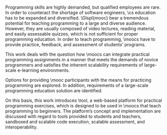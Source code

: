 Programming skills are highly demanded, but qualified employees are rare. In order to counteract the shortage of software engineers, \cs education has to be expanded and diversified. \Glspl{mooc} bear a tremendous potential for teaching programming to a large and diverse audience. However, they are usually composed of video lectures, reading material, and easily assessable quizzes, which is not sufficient for proper programming education. In order to teach programming, \moocs have to provide practice, feedback, and assessment of students’ programs.

This work deals with the question how \moocs can integrate practical programming assignments in a manner that meets the demands of novice programmers and satisfies the inherent scalability requirements of large-scale e-learning environments.

Options for providing \mooc participants with the means for practicing programming are explored. In addition, requirements of a large-scale programming education solution are identified.

On this basis, this work introduces \tool, a web-based platform for practical programming exercises, which is designed to be used in \moocs that teach programming to beginners. The platform’s concept and implementation are discussed with regard to tools provided to students and teachers, sandboxed and scalable code execution, scalable assessment, and interoperability.